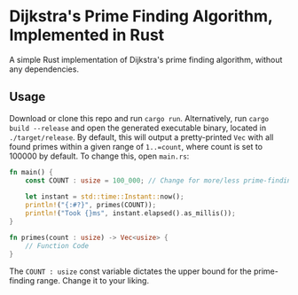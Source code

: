 # Dijkstra's Prime Finding Algorithm, Implemented in Rust
A simple Rust implementation of Dijkstra's prime finding algorithm, without any dependencies.
## Usage
Download or clone this repo and run `cargo run`. Alternatively, run `cargo build --release` and open the generated executable binary, located in `./target/release`. By default, this will output a pretty-printed `Vec` with all found primes within a given range of `1..=count`, where count is set to 100000 by default. To change this, open `main.rs`:
```rust
fn main() {
    const COUNT : usize = 100_000; // Change for more/less prime-finding
	
	let instant = std::time::Instant::now();
    println!("{:#?}", primes(COUNT));
	println!("Took {}ms", instant.elapsed().as_millis());
}

fn primes(count : usize) -> Vec<usize> {
    // Function Code
}
```
The `COUNT : usize` const variable dictates the upper bound for the prime-finding range. Change it to your liking.
